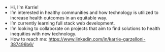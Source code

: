 - Hi, I’m Karrie!
- I’m interested in healthy communities and how technology is utilized to increase health outcomes in an equitable way. 
- I’m currently learning full stack web development.
- I’m looking to collaborate on projects that aim to find solutions to health inequities with new technology.
- How to reach me: https://www.linkedin.com/in/karrie-garzelloni-387496b6/

<!---
kgarzelloni/kgarzelloni is a ✨ special ✨ repository because its `README.md` (this file) appears on your GitHub profile.
You can click the Preview link to take a look at your changes.
--->
